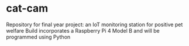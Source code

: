 # cat-cam
Repository for final year project: an IoT monitoring station for positive pet welfare
Build incorporates a Raspberry Pi 4 Model B and will be programmed using Python